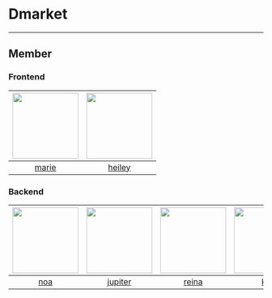 # Dmarket
***

## Member

### Frontend
| <img src="https://avatars.githubusercontent.com/u/143896003?v=4" width=130 height=130> |                          <img src="https://avatars.githubusercontent.com/u/79887939?v=4" width=130 height=130>                           |
|:--------------------------------------------------------------------------------------:|:-----------------------------------------------------------------------------------------------------------------------------------------:|
|          [marie](https://github.com/kang-ye-jin)                |                        [heiley](https://github.com/An-hyeonyoung)                                                     |

### Backend
| <img src="https://avatars.githubusercontent.com/u/106463658?v=4" width=130 height=130> | <img src="https://avatars.githubusercontent.com/u/106718306?v=4" width=130 height=130> | <img src="https://avatars.githubusercontent.com/u/48776634?v=4" width=130 height=130> | <img src="https://avatars.githubusercontent.com/u/112960401?v=4" width=130 height=130> | <img src="https://avatars.githubusercontent.com/u/114065532?v=4" width=130 height=130> | <img src="https://avatars.githubusercontent.com/u/90545561?v=4" width=130 height=130> | <img src="https://avatars.githubusercontent.com/u/72259206?v=4" width=130 height=130> |
|:--------------------------------------------------------------------------------------:|:--------------------------------------------------------------------------------------:|:-------------------------------------------------------------------------------------:|:--------------------------------------------------------------------------------------:|:--------------------------------------------------------------------------------------:|:-------------------------------------------------------------------------------------:|:-------------------------------------------------------------------------------------:|
|                           [noa](https://github.com/gwon477)                            |                         [jupiter](https://github.com/gustjdw)                          |                          [reina](https://github.com/yoon520)                          |                          [kai](https://github.com/NaMinhyeok)                          |                           [scott](https://github.com/xxng1)                            |                         [evelyn](https://github.com/ohdeng02)                         |                          [yun](https://github.com/dbsrl1026)                          |

